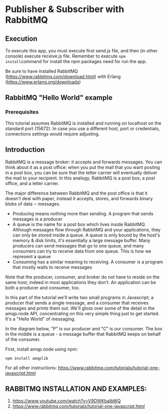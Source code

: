 # Publisher & Subscriber with RabbitMQ

## Execution
To execute this app, you must execute first send.js file, and then (in other console) execute receive.js file. Remember to execute `npm install`command for install the npm packages need for run the app.

Be sure to have installed RabbitMQ (https://www.rabbitmq.com/download.html) with Erlang (https://www.erlang.org/downloads)

## RabbitMQ "Hello World" example

### Prerequisites
This tutorial assumes RabbitMQ is installed and running on localhost on the standard port (15672). In case you use a different host, port or credentials, connections settings would require adjusting.

## Introduction
RabbitMQ is a message broker: it accepts and forwards messages. You can think about it as a post office: when you put the mail that you want posting in a post box, you can be sure that the letter carrier will eventually deliver the mail to your recipient. In this analogy, RabbitMQ is a post box, a post office, and a letter carrier.

The major difference between RabbitMQ and the post office is that it doesn't deal with paper, instead it accepts, stores, and forwards binary blobs of data ‒ messages.

+ Producing means nothing more than sending. A program that sends messages is a producer
+ A queue is the name for a post box which lives inside RabbitMQ. Although messages flow through RabbitMQ and your applications, they can only be stored inside a queue. A queue is only bound by the host's memory & disk limits, it's essentially a large message buffer. Many producers can send messages that go to one queue, and many consumers can try to receive data from one queue. This is how we represent a queue
+ Consuming has a similar meaning to receiving. A consumer is a program that mostly waits to receive messages

Note that the producer, consumer, and broker do not have to reside on the same host; indeed in most applications they don't. An application can be both a producer and consumer, too.

In this part of the tutorial we'll write two small programs in Javascript; a producer that sends a single message, and a consumer that receives messages and prints them out. We'll gloss over some of the detail in the amqp.node API, concentrating on this very simple thing just to get started. It's a "Hello World" of messaging.

In the diagram below, "P" is our producer and "C" is our consumer. The box in the middle is a queue - a message buffer that RabbitMQ keeps on behalf of the consumer.

First, install amqp.node using npm:
```
npm install amqplib
```

For all other instructions: https://www.rabbitmq.com/tutorials/tutorial-one-javascript.html


## RABBITMQ INSTALLATION AND EXAMPLES:
1. https://www.youtube.com/watch?v=V9DWKbalbWQ
2. https://www.rabbitmq.com/tutorials/tutorial-one-javascript.html
